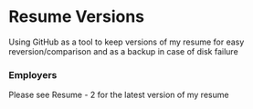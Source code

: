 # Resume Versions

Using GitHub as a tool to keep versions of my resume for easy reversion/comparison and as a backup in case of disk failure

### Employers

Please see Resume - 2 for the latest version of my resume
